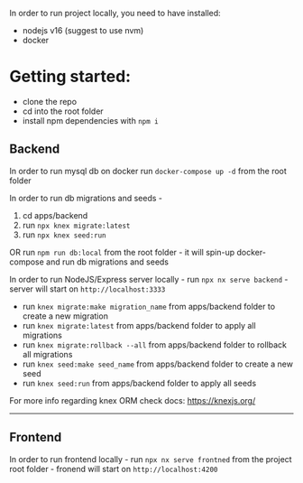 In order to run project locally, you need to have installed:
- nodejs v16 (suggest to use nvm)
- docker

# Getting started:
- clone the repo
- cd into the root folder
- install npm dependencies with `npm i`

## Backend
In order to run mysql db on docker run `docker-compose up -d` from the root folder

In order to run db migrations and seeds -
1. cd apps/backend
2. run `npx knex migrate:latest`
3. run `npx knex seed:run`

OR run `npm run db:local` from the root folder - it will spin-up docker-compose and run db migrations and seeds

In order to run NodeJS/Express server locally - run `npx nx serve backend` - server will start on `http://localhost:3333`

- run `knex migrate:make migration_name` from apps/backend folder to create a new migration
- run `knex migrate:latest` from apps/backend folder to apply all migrations
- run `knex migrate:rollback --all` from apps/backend folder to rollback all migrations
- run `knex seed:make seed_name` from apps/backend folder to create a new seed
- run `knex seed:run` from apps/backend folder to apply all seeds

For more info regarding knex ORM check docs: https://knexjs.org/

---

## Frontend
In order to run frontend locally - run `npx nx serve frontned` from the project root folder - fronend will start on `http://localhost:4200`